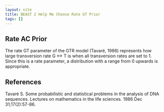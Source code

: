 ```yaml
---
layout: site
title: BEAST 2 Help Me Choose Rate GT Prior
tags: []
---
```


## Rate AC Prior

The rate GT parameter of the GTR model (Tavaré, 1986) represents how large transversion rate G <-> T is when all transversion rates are set to 1. 
Since this is a rate parameter, a distribution with a range from 0 upwards is appropriate.


## References 

Tavaré S. Some probabilistic and statistical problems in the analysis of DNA sequences. Lectures on mathematics in the life sciences. 1986 Dec 31;17(2):57-86.
